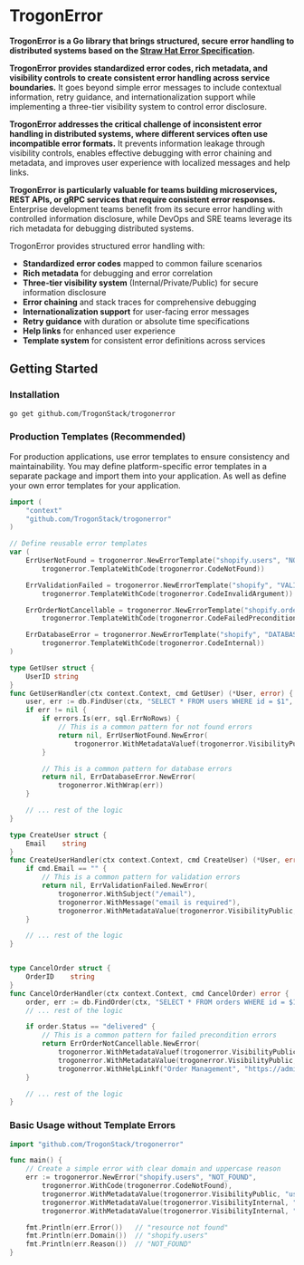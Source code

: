 # TrogonError

**TrogonError is a Go library that brings structured, secure error handling to distributed systems based on the [Straw Hat Error Specification](https://straw-hat-team.github.io/adr/adrs/0129349218/README.html).**

**TrogonError provides standardized error codes, rich metadata, and visibility controls to create consistent error handling across service boundaries.** It goes beyond simple error messages to include contextual information, retry guidance, and internationalization support while implementing a three-tier visibility system to control error disclosure.

**TrogonError addresses the critical challenge of inconsistent error handling in distributed systems, where different services often use incompatible error formats.** It prevents information leakage through visibility controls, enables effective debugging with error chaining and metadata, and improves user experience with localized messages and help links.

**TrogonError is particularly valuable for teams building microservices, REST APIs, or gRPC services that require consistent error responses.** Enterprise development teams benefit from its secure error handling with controlled information disclosure, while DevOps and SRE teams leverage its rich metadata for debugging distributed systems.

TrogonError provides structured error handling with:

- **Standardized error codes** mapped to common failure scenarios
- **Rich metadata** for debugging and error correlation
- **Three-tier visibility system** (Internal/Private/Public) for secure information disclosure
- **Error chaining** and stack traces for comprehensive debugging
- **Internationalization support** for user-facing error messages
- **Retry guidance** with duration or absolute time specifications
- **Help links** for enhanced user experience
- **Template system** for consistent error definitions across services

## Getting Started

### Installation

```bash
go get github.com/TrogonStack/trogonerror
```

### Production Templates (Recommended)

For production applications, use error templates to ensure consistency and maintainability. You may define
platform-specific error templates in a separate package and import them into your application. As well as define your
own error templates for your application.

```go
import (
    "context"
    "github.com/TrogonStack/trogonerror"
)

// Define reusable error templates
var (
    ErrUserNotFound = trogonerror.NewErrorTemplate("shopify.users", "NOT_FOUND",
        trogonerror.TemplateWithCode(trogonerror.CodeNotFound))

    ErrValidationFailed = trogonerror.NewErrorTemplate("shopify", "VALIDATION_FAILED",
        trogonerror.TemplateWithCode(trogonerror.CodeInvalidArgument))

    ErrOrderNotCancellable = trogonerror.NewErrorTemplate("shopify.orders", "ORDER_NOT_CANCELLABLE",
        trogonerror.TemplateWithCode(trogonerror.CodeFailedPrecondition))

    ErrDatabaseError = trogonerror.NewErrorTemplate("shopify", "DATABASE_ERROR",
        trogonerror.TemplateWithCode(trogonerror.CodeInternal))
)

type GetUser struct {
    UserID string
}
func GetUserHandler(ctx context.Context, cmd GetUser) (*User, error) {
    user, err := db.FindUser(ctx, "SELECT * FROM users WHERE id = $1", cmd.UserID)
    if err != nil {
        if errors.Is(err, sql.ErrNoRows) {
            // This is a common pattern for not found errors
            return nil, ErrUserNotFound.NewError(
                trogonerror.WithMetadataValuef(trogonerror.VisibilityPublic, "userId", "gid://shopify/Customer/%s", cmd.UserID))
        }

        // This is a common pattern for database errors
        return nil, ErrDatabaseError.NewError(
            trogonerror.WithWrap(err))
    }

    // ... rest of the logic
}

type CreateUser struct {
    Email    string
}
func CreateUserHandler(ctx context.Context, cmd CreateUser) (*User, error) {
    if cmd.Email == "" {
        // This is a common pattern for validation errors
        return nil, ErrValidationFailed.NewError(
            trogonerror.WithSubject("/email"),
            trogonerror.WithMessage("email is required"),
            trogonerror.WithMetadataValue(trogonerror.VisibilityPublic, "validationType", "REQUIRED"))
    }

    // ... rest of the logic
}


type CancelOrder struct {
    OrderID    string
}
func CancelOrderHandler(ctx context.Context, cmd CancelOrder) error {
    order, err := db.FindOrder(ctx, "SELECT * FROM orders WHERE id = $1", cmd.OrderID)
    // ... rest of the logic

    if order.Status == "delivered" {
        // This is a common pattern for failed precondition errors
        return ErrOrderNotCancellable.NewError(
            trogonerror.WithMetadataValuef(trogonerror.VisibilityPublic, "orderId", "gid://shopify/Order/%s", cmd.OrderID),
            trogonerror.WithMetadataValue(trogonerror.VisibilityPublic, "reason", "ALREADY_DELIVERED"),
            trogonerror.WithHelpLinkf("Order Management", "https://admin.shopify.com/orders/%s", cmd.OrderID))
    }

    // ... rest of the logic
}
```

### Basic Usage without Template Errors

```go
import "github.com/TrogonStack/trogonerror"

func main() {
    // Create a simple error with clear domain and uppercase reason
    err := trogonerror.NewError("shopify.users", "NOT_FOUND",
        trogonerror.WithCode(trogonerror.CodeNotFound),
        trogonerror.WithMetadataValue(trogonerror.VisibilityPublic, "userId", "gid://shopify/Customer/1234567890"),
        trogonerror.WithMetadataValue(trogonerror.VisibilityInternal, "requestedBy", "storefront-api"),
        trogonerror.WithMetadataValue(trogonerror.VisibilityInternal, "shopId", "mystore.myshopify.com"))

    fmt.Println(err.Error())   // "resource not found"
    fmt.Println(err.Domain())  // "shopify.users"
    fmt.Println(err.Reason())  // "NOT_FOUND"
}
```
